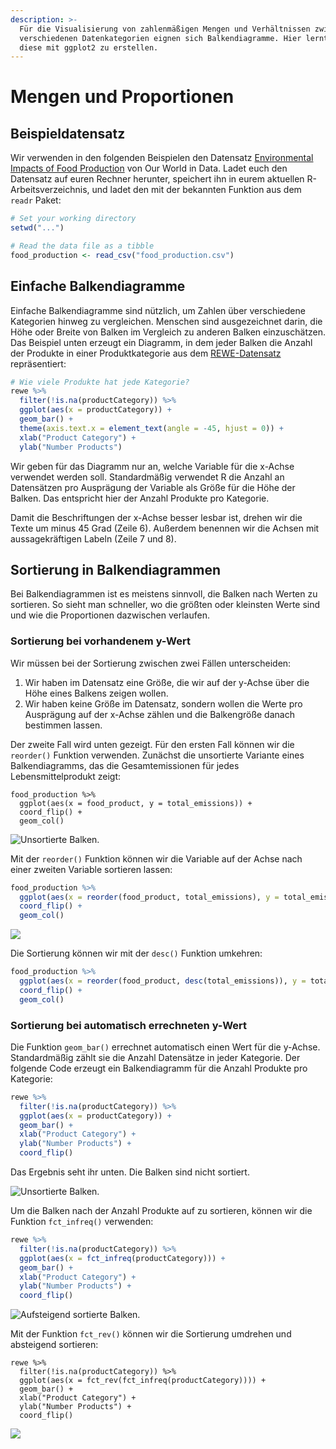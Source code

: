 ```yaml
---
description: >-
  Für die Visualisierung von zahlenmäßigen Mengen und Verhältnissen zwischen
  verschiedenen Datenkategorien eignen sich Balkendiagramme. Hier lernt ihr,
  diese mit ggplot2 zu erstellen.
---
```


# Mengen und Proportionen

## Beispieldatensatz

Wir verwenden in den folgenden Beispielen den Datensatz [Environmental Impacts of Food Production](../../data-sets-and-exercises/datensaetze/environmental-impacts-of-food-production.md) von Our World in Data. Ladet euch den Datensatz auf euren Rechner herunter, speichert ihn in eurem aktuellen R-Arbeitsverzeichnis, und ladet den mit der bekannten Funktion aus dem `readr` Paket:

```r
# Set your working directory
setwd("...")

# Read the data file as a tibble
food_production <- read_csv("food_production.csv")
```

## Einfache Balkendiagramme

Einfache Balkendiagramme sind nützlich, um Zahlen über verschiedene Kategorien hinweg zu vergleichen. Menschen sind ausgezeichnet darin, die Höhe oder Breite von Balken im Vergleich zu anderen Balken einzuschätzen. Das Beispiel unten erzeugt ein Diagramm, in dem jeder Balken die Anzahl der Produkte in einer Produktkategorie aus dem [REWE-Datensatz](../../data-sets-and-exercises/datensaetze/rewe-online-products.md) repräsentiert:

```r
# Wie viele Produkte hat jede Kategorie?
rewe %>%
  filter(!is.na(productCategory)) %>%
  ggplot(aes(x = productCategory)) + 
  geom_bar() +
  theme(axis.text.x = element_text(angle = -45, hjust = 0)) +
  xlab("Product Category") + 
  ylab("Number Products")
```

Wir geben für das Diagramm nur an, welche Variable für die x-Achse verwendet werden soll. Standardmäßig verwendet R die Anzahl an Datensätzen pro Ausprägung der Variable als Größe für die Höhe der Balken. Das entspricht hier der Anzahl Produkte pro Kategorie.

Damit die Beschriftungen der x-Achse besser lesbar ist, drehen wir die Texte um minus 45 Grad (Zeile 6). Außerdem benennen wir die Achsen mit aussagekräftigen Labeln (Zeile 7 und 8).

## Sortierung in Balkendiagrammen

Bei Balkendiagrammen ist es meistens sinnvoll, die Balken nach Werten zu sortieren. So sieht man schneller, wo die größten oder kleinsten Werte sind und wie die Proportionen dazwischen verlaufen.

### Sortierung bei vorhandenem y-Wert

Wir müssen bei der Sortierung zwischen zwei Fällen unterscheiden:

1. Wir haben im Datensatz eine Größe, die wir auf der y-Achse über die Höhe eines Balkens zeigen wollen.
2. Wir haben keine Größe im Datensatz, sondern wollen die Werte pro Ausprägung auf der x-Achse zählen und die Balkengröße danach bestimmen lassen.

Der zweite Fall wird unten gezeigt. Für den ersten Fall können wir die `reorder()` Funktion verwenden. Zunächst die unsortierte Variante eines Balkendiagramms, das die Gesamtemissionen für jedes Lebensmittelprodukt zeigt:

```
food_production %>%
  ggplot(aes(x = food_product, y = total_emissions)) +
  coord_flip() +
  geom_col()
```

![Unsortierte Balken.](<../../.gitbook/assets/image (49) (1).png>)

Mit der `reorder()` Funktion können wir die Variable auf der Achse nach einer zweiten Variable sortieren lassen:

```r
food_production %>%
  ggplot(aes(x = reorder(food_product, total_emissions), y = total_emissions)) +
  coord_flip() +
  geom_col()
```

![](<../../.gitbook/assets/image (35).png>)

Die Sortierung können wir mit der `desc()` Funktion umkehren:

```r
food_production %>%
  ggplot(aes(x = reorder(food_product, desc(total_emissions)), y = total_emissions)) +
  coord_flip() +
  geom_col()
```

### Sortierung bei automatisch errechneten y-Wert

Die Funktion `geom_bar()` errechnet automatisch einen Wert für die y-Achse. Standardmäßig zählt sie die Anzahl Datensätze in jeder Kategorie. Der folgende Code erzeugt ein Balkendiagramm für die Anzahl Produkte pro Kategorie:

```r
rewe %>%
  filter(!is.na(productCategory)) %>%
  ggplot(aes(x = productCategory)) + 
  geom_bar() +
  xlab("Product Category") + 
  ylab("Number Products") +
  coord_flip()
```

Das Ergebnis seht ihr unten. Die Balken sind nicht sortiert.

![Unsortierte Balken.](<../../.gitbook/assets/image (31).png>)

Um die Balken nach der Anzahl Produkte auf zu sortieren, können wir die Funktion `fct_infreq()` verwenden:

```r
rewe %>%
  filter(!is.na(productCategory)) %>%
  ggplot(aes(x = fct_infreq(productCategory))) + 
  geom_bar() +
  xlab("Product Category") + 
  ylab("Number Products") +
  coord_flip()

```

![Aufsteigend sortierte Balken.](<../../.gitbook/assets/image (29) (1).png>)

Mit der Funktion `fct_rev()` können wir die Sortierung umdrehen und absteigend sortieren:

```
rewe %>%
  filter(!is.na(productCategory)) %>%
  ggplot(aes(x = fct_rev(fct_infreq(productCategory)))) + 
  geom_bar() +
  xlab("Product Category") + 
  ylab("Number Products") +
  coord_flip()
```

![](<../../.gitbook/assets/image (44).png>)
